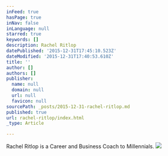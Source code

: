 ```yaml
---
inFeed: true
hasPage: true
inNav: false
inLanguage: null
starred: true
keywords: []
description: Rachel Ritlop
datePublished: '2015-12-31T17:45:10.523Z'
dateModified: '2015-12-31T17:40:53.610Z'
title: ''
author: []
authors: []
publisher:
  name: null
  domain: null
  url: null
  favicon: null
sourcePath: _posts/2015-12-31-rachel-ritlop.md
published: true
url: rachel-ritlop/index.html
_type: Article

---
```

Rachel Ritlop is a Career and Business Coach to Millennials.
![](https://the-grid-user-content.s3-us-west-2.amazonaws.com/8a4ba84d-9bbb-483b-ad60-af6db88cd504.jpg)